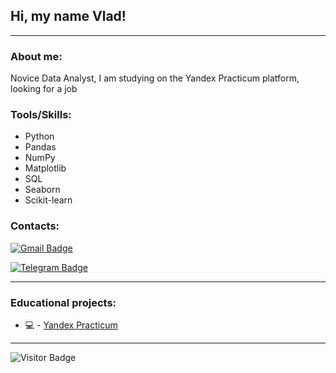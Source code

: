 ## Hi, my name Vlad!

---

### About me:

Novice Data Analyst, I am studying on the Yandex Practicum platform, looking for a job

### Tools/Skills:

- Python
- Pandas
- NumPy
- Matplotlib
- SQL
- Seaborn
- Scikit-learn 

### Contacts:

[![Gmail Badge](https://img.shields.io/badge/-Gmail-red?style=flat&logo=Gmail&logoColor=white)](mailto:kondratob1996@gmail.com)

[![Telegram Badge](https://img.shields.io/badge/-Vladislav-blue?style=flat&logo=Telegram&logoColor=white)](https://t.me/kvvbl)

---

### Educational projects:

- 💻 - [Yandex Practicum](https://github.com/Kondratob/Yandex-Praktikum)

---

![Visitor Badge](https://visitor-badge.laobi.icu/badge?page_id=Kondratob)
